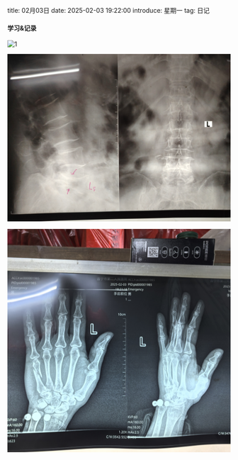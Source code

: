 title: 02月03日
date: 2025-02-03 19:22:00
introduce: 星期一
tag: 日记

#### 学习&记录
![1](/static/img/2025/02/03/1.jpg)

![2](/static/img/2025/02/03/2.jpg)

![3](/static/img/2025/02/03/3.jpg)

